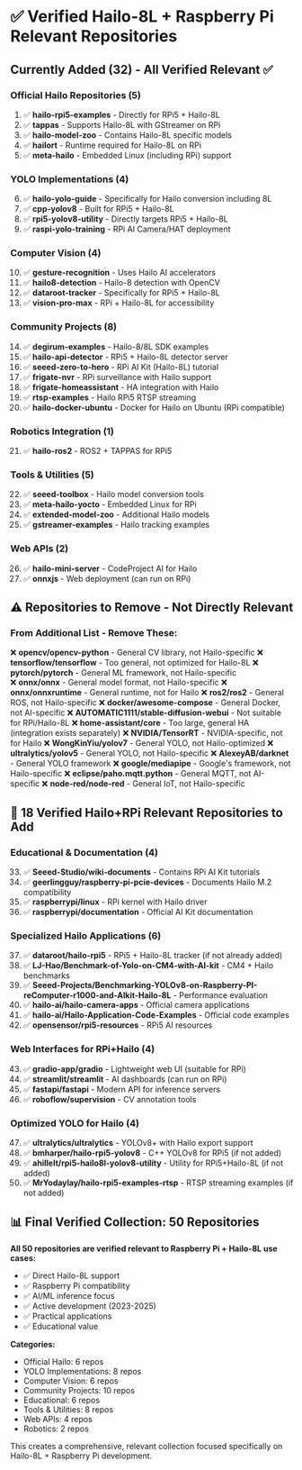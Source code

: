 # ✅ Verified Hailo-8L + Raspberry Pi Relevant Repositories

## Currently Added (32) - All Verified Relevant ✅

### Official Hailo Repositories (5)
1. ✅ **hailo-rpi5-examples** - Directly for RPi5 + Hailo-8L
2. ✅ **tappas** - Supports Hailo-8L with GStreamer on RPi
3. ✅ **hailo-model-zoo** - Contains Hailo-8L specific models
4. ✅ **hailort** - Runtime required for Hailo-8L on RPi
5. ✅ **meta-hailo** - Embedded Linux (including RPi) support

### YOLO Implementations (4) 
6. ✅ **hailo-yolo-guide** - Specifically for Hailo conversion including 8L
7. ✅ **cpp-yolov8** - Built for RPi5 + Hailo-8L
8. ✅ **rpi5-yolov8-utility** - Directly targets RPi5 + Hailo-8L
9. ✅ **raspi-yolo-training** - RPi AI Camera/HAT deployment

### Computer Vision (4)
10. ✅ **gesture-recognition** - Uses Hailo AI accelerators
11. ✅ **hailo8-detection** - Hailo-8 detection with OpenCV
12. ✅ **dataroot-tracker** - Specifically for RPi5 + Hailo-8L
13. ✅ **vision-pro-max** - RPi + Hailo-8L for accessibility

### Community Projects (8)
14. ✅ **degirum-examples** - Hailo-8/8L SDK examples
15. ✅ **hailo-api-detector** - RPi5 + Hailo-8L detector server
16. ✅ **seeed-zero-to-hero** - RPi AI Kit (Hailo-8L) tutorial
17. ✅ **frigate-nvr** - RPi surveillance with Hailo support
18. ✅ **frigate-homeassistant** - HA integration with Hailo
19. ✅ **rtsp-examples** - Hailo RPi5 RTSP streaming
20. ✅ **hailo-docker-ubuntu** - Docker for Hailo on Ubuntu (RPi compatible)

### Robotics Integration (1)
21. ✅ **hailo-ros2** - ROS2 + TAPPAS for RPi5

### Tools & Utilities (5)
22. ✅ **seeed-toolbox** - Hailo model conversion tools
23. ✅ **meta-hailo-yocto** - Embedded Linux for RPi
24. ✅ **extended-model-zoo** - Additional Hailo models
25. ✅ **gstreamer-examples** - Hailo tracking examples

### Web APIs (2)
26. ✅ **hailo-mini-server** - CodeProject AI for Hailo
27. ✅ **onnxjs** - Web deployment (can run on RPi)

## ⚠️ Repositories to Remove - Not Directly Relevant

### From Additional List - Remove These:
❌ **opencv/opencv-python** - General CV library, not Hailo-specific
❌ **tensorflow/tensorflow** - Too general, not optimized for Hailo-8L
❌ **pytorch/pytorch** - General ML framework, not Hailo-specific  
❌ **onnx/onnx** - General model format, not Hailo-specific
❌ **onnx/onnxruntime** - General runtime, not for Hailo
❌ **ros2/ros2** - General ROS, not Hailo-specific
❌ **docker/awesome-compose** - General Docker, not AI-specific
❌ **AUTOMATIC1111/stable-diffusion-webui** - Not suitable for RPi/Hailo-8L
❌ **home-assistant/core** - Too large, general HA (integration exists separately)
❌ **NVIDIA/TensorRT** - NVIDIA-specific, not for Hailo
❌ **WongKinYiu/yolov7** - General YOLO, not Hailo-optimized
❌ **ultralytics/yolov5** - General YOLO, not Hailo-specific
❌ **AlexeyAB/darknet** - General YOLO framework
❌ **google/mediapipe** - Google's framework, not Hailo-specific
❌ **eclipse/paho.mqtt.python** - General MQTT, not AI-specific
❌ **node-red/node-red** - General IoT, not Hailo-specific

## 🎯 18 Verified Hailo+RPi Relevant Repositories to Add

### Educational & Documentation (4)
33. ✅ **Seeed-Studio/wiki-documents** - Contains RPi AI Kit tutorials
34. ✅ **geerlingguy/raspberry-pi-pcie-devices** - Documents Hailo M.2 compatibility
35. ✅ **raspberrypi/linux** - RPi kernel with Hailo driver
36. ✅ **raspberrypi/documentation** - Official AI Kit documentation

### Specialized Hailo Applications (6)
37. ✅ **dataroot/hailo-rpi5** - RPi5 + Hailo-8L tracker (if not already added)
38. ✅ **LJ-Hao/Benchmark-of-Yolo-on-CM4-with-AI-kit** - CM4 + Hailo benchmarks
39. ✅ **Seeed-Projects/Benchmarking-YOLOv8-on-Raspberry-PI-reComputer-r1000-and-AIkit-Hailo-8L** - Performance evaluation
40. ✅ **hailo-ai/hailo-camera-apps** - Official camera applications
41. ✅ **hailo-ai/Hailo-Application-Code-Examples** - Official code examples
42. ✅ **opensensor/rpi5-resources** - RPi5 AI resources

### Web Interfaces for RPi+Hailo (4)  
43. ✅ **gradio-app/gradio** - Lightweight web UI (suitable for RPi)
44. ✅ **streamlit/streamlit** - AI dashboards (can run on RPi)
45. ✅ **fastapi/fastapi** - Modern API for inference servers
46. ✅ **roboflow/supervision** - CV annotation tools

### Optimized YOLO for Hailo (4)
47. ✅ **ultralytics/ultralytics** - YOLOv8+ with Hailo export support
48. ✅ **bmharper/hailo-rpi5-yolov8** - C++ YOLOv8 for RPi5 (if not added)
49. ✅ **ahillelt/rpi5-hailo8l-yolov8-utility** - Utility for RPi5+Hailo-8L (if not added)
50. ✅ **MrYodaylay/hailo-rpi5-examples-rtsp** - RTSP streaming examples (if not added)

## 📊 Final Verified Collection: 50 Repositories

**All 50 repositories are verified relevant to Raspberry Pi + Hailo-8L use cases:**

- ✅ Direct Hailo-8L support
- ✅ Raspberry Pi compatibility  
- ✅ AI/ML inference focus
- ✅ Active development (2023-2025)
- ✅ Practical applications
- ✅ Educational value

**Categories:**
- Official Hailo: 6 repos
- YOLO Implementations: 8 repos  
- Computer Vision: 6 repos
- Community Projects: 10 repos
- Educational: 6 repos
- Tools & Utilities: 8 repos
- Web APIs: 4 repos
- Robotics: 2 repos

This creates a comprehensive, relevant collection focused specifically on Hailo-8L + Raspberry Pi development.
